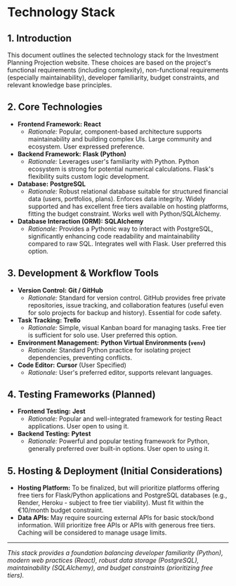 # Technology Stack

## 1. Introduction

This document outlines the selected technology stack for the Investment Planning Projection website. These choices are based on the project's functional requirements (including complexity), non-functional requirements (especially maintainability), developer familiarity, budget constraints, and relevant knowledge base principles.

## 2. Core Technologies

* **Frontend Framework:** **React**
    * *Rationale:* Popular, component-based architecture supports maintainability and building complex UIs. Large community and ecosystem. User expressed preference.
* **Backend Framework:** **Flask (Python)**
    * *Rationale:* Leverages user's familiarity with Python. Python ecosystem is strong for potential numerical calculations. Flask's flexibility suits custom logic development.
* **Database:** **PostgreSQL**
    * *Rationale:* Robust relational database suitable for structured financial data (users, portfolios, plans). Enforces data integrity. Widely supported and has excellent free tiers available on hosting platforms, fitting the budget constraint. Works well with Python/SQLAlchemy.
* **Database Interaction (ORM):** **SQLAlchemy**
    * *Rationale:* Provides a Pythonic way to interact with PostgreSQL, significantly enhancing code readability and maintainability compared to raw SQL. Integrates well with Flask. User preferred this option.

## 3. Development & Workflow Tools

* **Version Control:** **Git / GitHub**
    * *Rationale:* Standard for version control. GitHub provides free private repositories, issue tracking, and collaboration features (useful even for solo projects for backup and history). Essential for code safety.
* **Task Tracking:** **Trello**
    * *Rationale:* Simple, visual Kanban board for managing tasks. Free tier is sufficient for solo use. User preferred this option.
* **Environment Management:** **Python Virtual Environments (`venv`)**
    * *Rationale:* Standard Python practice for isolating project dependencies, preventing conflicts.
* **Code Editor:** **Cursor** (User Specified)
    * *Rationale:* User's preferred editor, supports relevant languages.

## 4. Testing Frameworks (Planned)

* **Frontend Testing:** **Jest**
    * *Rationale:* Popular and well-integrated framework for testing React applications. User open to using it.
* **Backend Testing:** **Pytest**
    * *Rationale:* Powerful and popular testing framework for Python, generally preferred over built-in options. User open to using it.

## 5. Hosting & Deployment (Initial Considerations)

* **Hosting Platform:** To be finalized, but will prioritize platforms offering free tiers for Flask/Python applications and PostgreSQL databases (e.g., Render, Heroku - subject to free tier viability). Must fit within the €10/month budget constraint.
* **Data APIs:** May require sourcing external APIs for basic stock/bond information. Will prioritize free APIs or APIs with generous free tiers. Caching will be considered to manage usage limits.

---

*This stack provides a foundation balancing developer familiarity (Python), modern web practices (React), robust data storage (PostgreSQL), maintainability (SQLAlchemy), and budget constraints (prioritizing free tiers).*